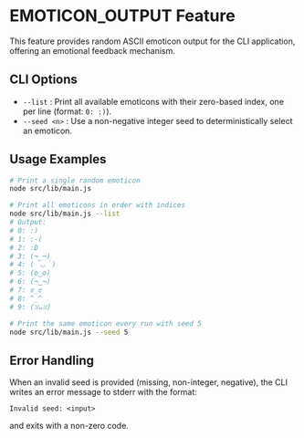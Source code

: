 # EMOTICON_OUTPUT Feature

This feature provides random ASCII emoticon output for the CLI application, offering an emotional feedback mechanism.

## CLI Options

- `--list`      : Print all available emoticons with their zero-based index, one per line (format: `0: :)`).
- `--seed <n>`  : Use a non-negative integer seed to deterministically select an emoticon.

## Usage Examples

```bash
# Print a single random emoticon
node src/lib/main.js

# Print all emoticons in order with indices
node src/lib/main.js --list
# Output:
# 0: :)
# 1: :-(
# 2: :D
# 3: (¬_¬)
# 4: (＾◡＾)
# 5: (ʘ‿ʘ)
# 6: (¬‿¬)
# 7: ಠ_ಠ
# 8: ^_^
# 9: (ꈍᴗꈍ)

# Print the same emoticon every run with seed 5
node src/lib/main.js --seed 5
```

## Error Handling

When an invalid seed is provided (missing, non-integer, negative), the CLI writes an error message to stderr with the format:

```
Invalid seed: <input>
```

and exits with a non-zero code.
